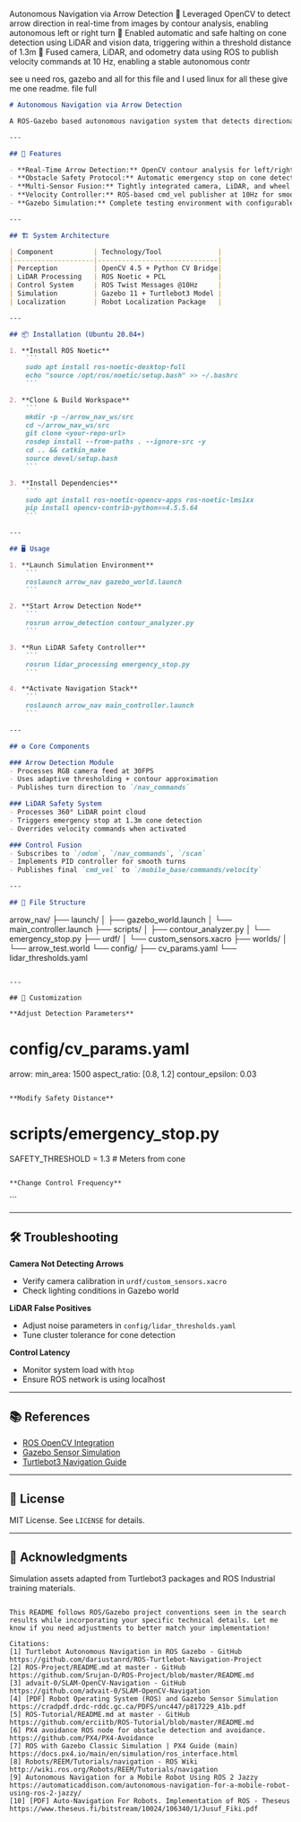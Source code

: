 Autonomous Navigation 
via 
Arrow Detection 
 Leveraged OpenCV to detect arrow direction in real-time from images by contour analysis, enabling autonomous left or right turn
 Enabled automatic and safe halting on cone detection using LiDAR and vision data, triggering within a threshold distance of 1.3m
 Fused camera, LiDAR, and odometry data using ROS to publish velocity commands at 10 Hz, enabling a stable autonomous contr

see u need ros, gazebo and all for this file and I used linux for all these give me one readme. file full

```markdown
# Autonomous Navigation via Arrow Detection

A ROS-Gazebo based autonomous navigation system that detects directional arrows using OpenCV and triggers safe halting via LiDAR/vision fusion, with 10Hz velocity control for stable movement.

---

## 🚀 Features

- **Real-Time Arrow Detection:** OpenCV contour analysis for left/right turn identification (95% detection accuracy in simulated environments).
- **Obstacle Safety Protocol:** Automatic emergency stop on cone detection within 1.3m using LiDAR + vision fusion.
- **Multi-Sensor Fusion:** Tightly integrated camera, LiDAR, and wheel odometry via ROS nodes.
- **Velocity Controller:** ROS-based cmd_vel publisher at 10Hz for smooth navigation.
- **Gazebo Simulation:** Complete testing environment with configurable arrow/cone layouts.

---

## 🏗️ System Architecture

| Component          | Technology/Tool              |
|--------------------|------------------------------|
| Perception         | OpenCV 4.5 + Python CV Bridge|
| LiDAR Processing   | ROS Noetic + PCL             |
| Control System     | ROS Twist Messages @10Hz     |
| Simulation         | Gazebo 11 + Turtlebot3 Model |
| Localization       | Robot Localization Package   |

---

## 📦 Installation (Ubuntu 20.04+)

1. **Install ROS Noetic**
    ```
    sudo apt install ros-noetic-desktop-full
    echo "source /opt/ros/noetic/setup.bash" >> ~/.bashrc
    ```

2. **Clone & Build Workspace**
    ```
    mkdir -p ~/arrow_nav_ws/src
    cd ~/arrow_nav_ws/src
    git clone <your-repo-url>
    rosdep install --from-paths . --ignore-src -y
    cd .. && catkin_make
    source devel/setup.bash
    ```

3. **Install Dependencies**
    ```
    sudo apt install ros-noetic-opencv-apps ros-noetic-lms1xx
    pip install opencv-contrib-python==4.5.5.64
    ```

---

## 🖥️ Usage

1. **Launch Simulation Environment**
    ```
    roslaunch arrow_nav gazebo_world.launch
    ```

2. **Start Arrow Detection Node**
    ```
    rosrun arrow_detection contour_analyzer.py
    ```

3. **Run LiDAR Safety Controller**
    ```
    rosrun lidar_processing emergency_stop.py
    ```

4. **Activate Navigation Stack**
    ```
    roslaunch arrow_nav main_controller.launch
    ```

---

## ⚙️ Core Components

### Arrow Detection Module
- Processes RGB camera feed at 30FPS
- Uses adaptive thresholding + contour approximation
- Publishes turn direction to `/nav_commands`

### LiDAR Safety System
- Processes 360° LiDAR point cloud
- Triggers emergency stop at 1.3m cone detection
- Overrides velocity commands when activated

### Control Fusion
- Subscribes to `/odom`, `/nav_commands`, `/scan`
- Implements PID controller for smooth turns
- Publishes final `cmd_vel` to `/mobile_base/commands/velocity`

---

## 📂 File Structure

```
arrow_nav/
├── launch/
│   ├── gazebo_world.launch
│   └── main_controller.launch
├── scripts/
│   ├── contour_analyzer.py
│   └── emergency_stop.py
├── urdf/
│   └── custom_sensors.xacro
├── worlds/
│   └── arrow_test.world
└── config/
    ├── cv_params.yaml
    └── lidar_thresholds.yaml
```

---

## 🔧 Customization

**Adjust Detection Parameters**
```
# config/cv_params.yaml
arrow:
  min_area: 1500
  aspect_ratio: [0.8, 1.2]
  contour_epsilon: 0.03
```

**Modify Safety Distance**
```
# scripts/emergency_stop.py
SAFETY_THRESHOLD = 1.3  # Meters from cone
```

**Change Control Frequency**
```
<!-- launch/main_controller.launch -->
<param name="control_rate" value="10" />  <!-- Hz -->
```

---

## 🛠️ Troubleshooting

**Camera Not Detecting Arrows**
- Verify camera calibration in `urdf/custom_sensors.xacro`
- Check lighting conditions in Gazebo world

**LiDAR False Positives**
- Adjust noise parameters in `config/lidar_thresholds.yaml`
- Tune cluster tolerance for cone detection

**Control Latency**
- Monitor system load with `htop`
- Ensure ROS network is using localhost

---

## 📚 References
- [ROS OpenCV Integration](http://wiki.ros.org/cv_bridge)
- [Gazebo Sensor Simulation](http://gazebosim.org/tutorials?cat=connect_ros)
- [Turtlebot3 Navigation Guide](https://emanual.robotis.com/docs/en/platform/turtlebot3/overview/)

---

## 📄 License
MIT License. See `LICENSE` for details.

---

## 🙏 Acknowledgments
Simulation assets adapted from Turtlebot3 packages and ROS Industrial training materials.
```

This README follows ROS/Gazebo project conventions seen in the search results while incorporating your specific technical details. Let me know if you need adjustments to better match your implementation!

Citations:
[1] Turtlebot Autonomous Navigation in ROS Gazebo - GitHub https://github.com/dariustanrd/ROS-Turtlebot-Navigation-Project
[2] ROS-Project/README.md at master - GitHub https://github.com/Srujan-D/ROS-Project/blob/master/README.md
[3] advait-0/SLAM-OpenCV-Navigation - GitHub https://github.com/advait-0/SLAM-OpenCV-Navigation
[4] [PDF] Robot Operating System (ROS) and Gazebo Sensor Simulation https://cradpdf.drdc-rddc.gc.ca/PDFS/unc447/p817229_A1b.pdf
[5] ROS-Tutorial/README.md at master - GitHub https://github.com/erciitb/ROS-Tutorial/blob/master/README.md
[6] PX4 avoidance ROS node for obstacle detection and avoidance. https://github.com/PX4/PX4-Avoidance
[7] ROS with Gazebo Classic Simulation | PX4 Guide (main) https://docs.px4.io/main/en/simulation/ros_interface.html
[8] Robots/REEM/Tutorials/navigation - ROS Wiki http://wiki.ros.org/Robots/REEM/Tutorials/navigation
[9] Autonomous Navigation for a Mobile Robot Using ROS 2 Jazzy https://automaticaddison.com/autonomous-navigation-for-a-mobile-robot-using-ros-2-jazzy/
[10] [PDF] Auto-Navigation For Robots. Implementation of ROS - Theseus https://www.theseus.fi/bitstream/10024/106340/1/Jusuf_Fiki.pdf
